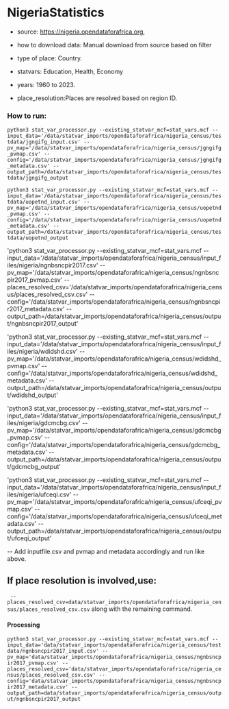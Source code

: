 # NigeriaStatistics

- source: https://nigeria.opendataforafrica.org, 

- how to download data: Manual download from source based on filter

- type of place: Country.

- statvars: Education, Health, Economy 

- years: 1960 to 2023.

- place_resolution:Places are resolved based on region ID.

### How to run:

`python3 stat_var_processor.py --existing_statvar_mcf=stat_vars.mcf --input_data='/data/statvar_imports/opendataforafrica/nigeria_census/testdata/jgngifg_input.csv' --pv_map='/data/statvar_imports/opendataforafrica/nigeria_census/jgngifg_pvmap.csv' --config='/data/statvar_imports/opendataforafrica/nigeria_census/jgngifg_metadata.csv' --output_path=/data/statvar_imports/opendataforafrica/nigeria_census/testdata/jgngifg_output`

`python3 stat_var_processor.py --existing_statvar_mcf=stat_vars.mcf --input_data='/data/statvar_imports/opendataforafrica/nigeria_census/testdata/uopetnd_input.csv' --pv_map='/data/statvar_imports/opendataforafrica/nigeria_census/uopetnd_pvmap.csv' --config='/data/statvar_imports/opendataforafrica/nigeria_census/uopetnd_metadata.csv' --output_path=/data/statvar_imports/opendataforafrica/nigeria_census/testdata/uopetnd_output`

'python3 stat_var_processor.py --existing_statvar_mcf=stat_vars.mcf --input_data='/data/statvar_imports/opendataforafrica/nigeria_census/input_files/nigeria/ngnbsncpir2017.csv' --pv_map='/data/statvar_imports/opendataforafrica/nigeria_census/ngnbsncpir2017_pvmap.csv' --places_resolved_csv='/data/statvar_imports/opendataforafrica/nigeria_census/places_resolved_csv.csv' --config='/data/statvar_imports/opendataforafrica/nigeria_census/ngnbsncpir2017_metadata.csv' --output_path=/data/statvar_imports/opendataforafrica/nigeria_census/output/ngnbsncpir2017_output'

'python3 stat_var_processor.py --existing_statvar_mcf=stat_vars.mcf --input_data='/data/statvar_imports/opendataforafrica/nigeria_census/input_files/nigeria/wdidshd.csv' --pv_map='/data/statvar_imports/opendataforafrica/nigeria_census/wdidshd_pvmap.csv' --config='/data/statvar_imports/opendataforafrica/nigeria_census/wdidshd_metadata.csv' --output_path=/data/statvar_imports/opendataforafrica/nigeria_census/output/wdidshd_output'

'python3 stat_var_processor.py --existing_statvar_mcf=stat_vars.mcf --input_data='/data/statvar_imports/opendataforafrica/nigeria_census/input_files/nigeria/gdcmcbg.csv' --pv_map='/data/statvar_imports/opendataforafrica/nigeria_census/gdcmcbg_pvmap.csv' --config='/data/statvar_imports/opendataforafrica/nigeria_census/gdcmcbg_metadata.csv' --output_path=/data/statvar_imports/opendataforafrica/nigeria_census/output/gdcmcbg_output'

'python3 stat_var_processor.py --existing_statvar_mcf=stat_vars.mcf --input_data='/data/statvar_imports/opendataforafrica/nigeria_census/input_files/nigeria/ufceqi.csv' --pv_map='/data/statvar_imports/opendataforafrica/nigeria_census/ufceqi_pvmap.csv' --config='/data/statvar_imports/opendataforafrica/nigeria_census/ufceqi_metadata.csv' --output_path=/data/statvar_imports/opendataforafrica/nigeria_census/output/ufceqi_output'

-- Add inputfile.csv and pvmap and metadata accordingly and run like above.

## If place resolution is involved,use:
` --places_resolved_csv=data/statvar_imports/opendataforafrica/nigeria_census/places_resolved_csv.csv` along with the remaining command.


#### Processing
`python3 stat_var_processor.py --existing_statvar_mcf=stat_vars.mcf --input_data='data/statvar_imports/opendataforafrica/nigeria_census/testdata/ngnbsncpir2017_input.csv' --pv_map='data/statvar_imports/opendataforafrica/nigeria_census/ngnbsncpir2017_pvmap.csv' --places_resolved_csv='data/statvar_imports/opendataforafrica/nigeria_census/places_resolved_csv.csv' --config='data/statvar_imports/opendataforafrica/nigeria_census/ngnbsncpir2017_metadata.csv' --output_path=data/statvar_imports/opendataforafrica/nigeria_census/output/ngnbsncpir2017_output`


